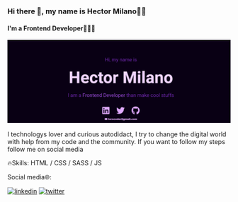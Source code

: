 ### Hi there 👋, my name is Hector Milano🧑🏽
#### I'm a Frontend Developer👨🏽‍💻
![I'm a Frontend Developer👨🏽‍💻](https://github.com/torecoder/torecoder/blob/main/banner.png)

I technologys lover and curious autodidact, I try to change the digital world with help from my code and the community. If you want to follow my steps follow me on social media

🔥Skills:  HTML / CSS / SASS / JS  


Social media🌐:

[<img src='https://cdn.jsdelivr.net/npm/simple-icons@3.0.1/icons/linkedin.svg' alt='linkedin' height='40'>](https://www.linkedin.com/in/torecoder/)  [<img src='https://cdn.jsdelivr.net/npm/simple-icons@3.0.1/icons/twitter.svg' alt='twitter' height='40'>](https://twitter.com/torecoder)  
